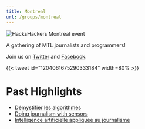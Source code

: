 ```yaml
---
title: Montreal
url: /groups/montreal
---
```


![HacksHackers Montreal event](https://pbs.twimg.com/media/C9ujm_PUQAEgVnx?format=jpg&name=4096x4096)

A gathering of MTL journalists and programmers!

Join us on [Twitter](https://twitter.com/HacksHackersMTL) and [Facebook](https://www.facebook.com/HacksHackersMtl/).

{{< tweet id="1204061675290333184" width=80% >}}

# Past Highlights

* [Démystifier les algorithmes](https://www.facebook.com/events/303988066923424/)
* [Doing journalism with sensors](https://www.facebook.com/events/161835434451142/)
* [Intelligence artificielle appliquée au journalisme](https://www.facebook.com/events/288589421656936/?ref=newsfeed)
